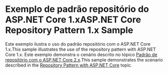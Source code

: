 # <a name="aspnet-core-repository-pattern-1x-sample"></a><span data-ttu-id="74b18-101">Exemplo de padrão repositório do ASP.NET Core 1.x</span><span class="sxs-lookup"><span data-stu-id="74b18-101">ASP.NET Core Repository Pattern 1.x Sample</span></span>

<span data-ttu-id="74b18-102">Este exemplo ilustra o uso do padrão repositório com o ASP.NET Core 1.x.</span><span class="sxs-lookup"><span data-stu-id="74b18-102">This sample illustrates the use of the repository pattern with ASP.NET Core 1.x.</span></span> <span data-ttu-id="74b18-103">Este exemplo demonstra o cenário descrito no tópico [Padrão de repositório com o ASP.NET Core 2.x](https://docs.microsoft.com/aspnet/core/fundamentals/repository-pattern).</span><span class="sxs-lookup"><span data-stu-id="74b18-103">This sample demonstrates the scenario described in the [Repository Pattern with ASP.NET Core](https://docs.microsoft.com/aspnet/core/fundamentals/repository-pattern) topic.</span></span>
